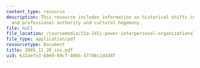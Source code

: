```yaml
---
content_type: resource
description: This resource includes information on historical shifts in forms of authority,
  and professional authority and cultural hegemony.
file: null
file_location: /coursemedia/21a-245j-power-interpersonal-organizational-and-global-dimensions-fall-2005/632aefe360e969cf406b577d6c1d438f_2005_11_28_sss.pdf
file_type: application/pdf
resourcetype: Document
title: 2005_11_28_sss.pdf
uid: 632aefe3-60e9-69cf-406b-577d6c1d438f
---
```

